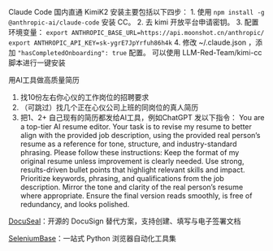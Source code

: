 
Claude Code 国内直通 KimiK2
安装主要包括以下四步： 1. 使用 `npm install -g @anthropic-ai/claude-code` 安装 CC。 2. 去 kimi 开放平台申请密钥。 3. 配置环境变量： ``` export ANTHROPIC_BASE_URL=https://api.moonshot.cn/anthropic/ export ANTHROPIC_API_KEY=sk-ygrE7JpYrfuh86h4k ``` 4. 修改 ~/.claude.json ，添加 `"hasCompletedOnboarding": true` 配置。
可以使用 LLM-Red-Team/kimi-cc 脚本进行一键安装


用AI工具做高质量简历
1. 找10份左右你心仪的工作岗位的招聘要求 
2. （可跳过）找几个正在心仪公司上班的同岗位的真人简历 
3. 把1、2+ 自己现有的简历都发给AI工具，例如ChatGPT 发以下指令： You are a top-tier AI resume editor. Your task is to revise my resume to better align with the provided job description, using the provided real person’s resume as a reference for tone, structure, and industry-standard phrasing. Please follow these instructions: Keep the format of my original resume unless improvement is clearly needed. Use strong, results-driven bullet points that highlight relevant skills and impact. Prioritize keywords, phrasing, and qualifications from the job description. Mirror the tone and clarity of the real person’s resume where appropriate. Ensure the final version reads smoothly, is free of redundancy, and looks polished.

[DocuSeal](https://github.com/docusealco/docuseal)：开源的 DocuSign 替代方案，支持创建、填写与电子签署文档

[SeleniumBase](https://github.com/seleniumbase)：一站式 Python 浏览器自动化工具集

